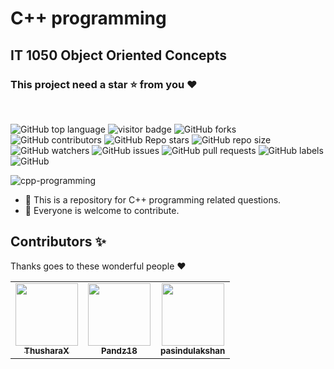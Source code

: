 # C++ programming

<h2><strong>IT 1050 Object Oriented Concepts</strong></h2>

### This project need a **star** ⭐ from you ♥
<br>

![GitHub top language](https://img.shields.io/github/languages/top/ThusharaX/Cpp-programming)
![visitor badge](https://visitor-badge.glitch.me/badge?page_id=ThusharaX.Cpp-programming)
![GitHub forks](https://img.shields.io/github/forks/ThusharaX/Cpp-programming?style=social)
![GitHub contributors](https://img.shields.io/github/contributors/ThusharaX/Cpp-programming)
![GitHub Repo stars](https://img.shields.io/github/stars/ThusharaX/Cpp-programming?style=social)
![GitHub repo size](https://img.shields.io/github/repo-size/ThusharaX/Cpp-programming)
![GitHub watchers](https://img.shields.io/github/watchers/ThusharaX/Cpp-programming?style=social)
![GitHub issues](https://img.shields.io/github/issues/ThusharaX/Cpp-programming)
![GitHub pull requests](https://img.shields.io/github/issues-pr/ThusharaX/Cpp-programming)
![GitHub labels](https://img.shields.io/github/labels/ThusharaX/Cpp-programming/help%20wanted)
![GitHub](https://img.shields.io/github/license/ThusharaX/Cpp-programming)

![cpp-programming](https://socialify.git.ci/ThusharaX/Cpp-programming/image?description=1&forks=1&language=1&owner=1&pattern=Circuit%20Board&stargazers=1&theme=Dark)

- 🌱 This is a repository for C++ programming related questions.
- 👯 Everyone is welcome to contribute.

## Contributors ✨

Thanks goes to these wonderful people :heart:

<table>
    <tr>
        <td align="center"><a href="https://github.com/ThusharaX"><img src="https://avatars2.githubusercontent.com/u/47711719?s=400&v=4" width="100px;" alt=""/>
        <br/>
        <sub><b>ThusharaX</b></sub></a>
        <br/>
        </td>
        <td align="center"><a href="https://github.com/Pandz18"><img src="https://avatars2.githubusercontent.com/u/58665834?s=400&v=4" width="100px;" alt=""/>
        <br/>
        <sub><b>Pandz18</b></sub></a>
        <br/>
        </td>
        </td>
        <td align="center"><a href="https://github.com/pasindulakshan"><img src="https://avatars2.githubusercontent.com/u/74607482?s=400&v=4" width="100px;" alt=""/>
        <br/>
        <sub><b>pasindulakshan</b></sub></a>
        <br/>
        </td>
    </tr>
</table>
